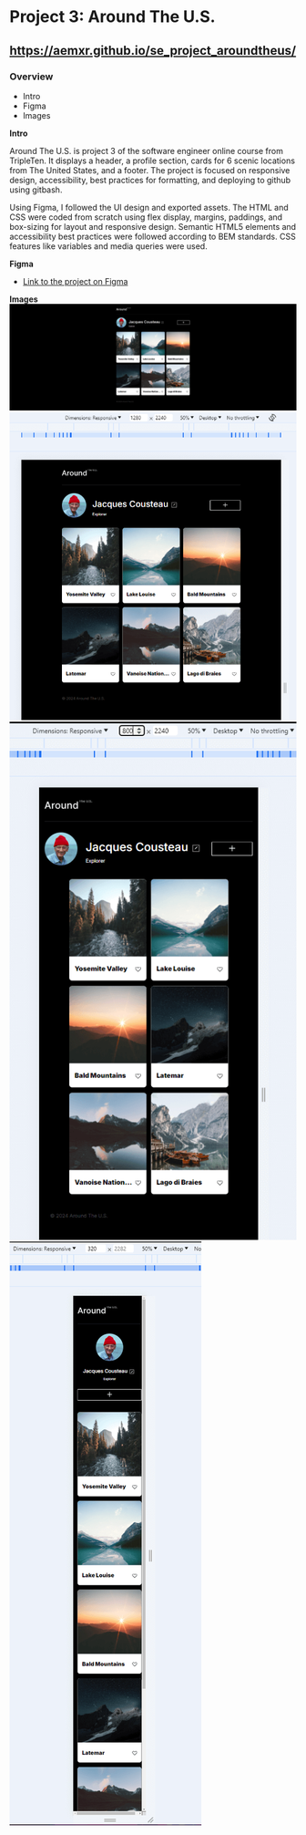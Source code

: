 # Project 3: Around The U.S.

## https://aemxr.github.io/se_project_aroundtheus/

### Overview

- Intro
- Figma
- Images

**Intro**

Around The U.S. is project 3 of the software engineer online course from TripleTen. It displays a header, a profile section, cards for 6 scenic locations from The United States, and a footer. The project is focused on responsive design, accessibility, best practices for formatting, and deploying to github using gitbash.

Using Figma, I followed the UI design and exported assets. The HTML and CSS were coded from scratch using flex display, margins, paddings, and box-sizing for layout and responsive design. Semantic HTML5 elements and accessibility best practices were followed according to BEM standards. CSS features like variables and media queries were used.

**Figma**

- [Link to the project on Figma](https://www.figma.com/file/ii4xxsJ0ghevUOcssTlHZv/Sprint-3%3A-Around-the-US?node-id=0%3A1)

**Images**
![alt text](images/README/FullMonitorWidth.PNG)
![alt text](images/README/1280pxScreenWidth.PNG)
![alt text](images/README/800pxScreenWidth.PNG)
![alt text](images/README/320pxScreenWidth.PNG)
